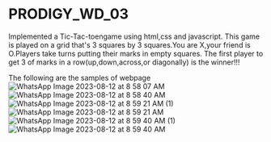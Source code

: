 # PRODIGY_WD_03
Implemented a Tic-Tac-toengame using html,css and javascript.
This game is played on a grid that's 3 squares by 3 squares.You are X,your friend is O.Players take turns putting their marks in empty squares.
The first player to get 3 of marks in a row(up,down,across,or diagonally) is the winner!!!





The following are the samples of webpage
![WhatsApp Image 2023-08-12 at 8 58 07 AM](https://github.com/ANCYJOE123/PRODIGY_WD_03/assets/123748672/79e6ffc4-6b94-46dc-a17f-1d1a156951bd)
![WhatsApp Image 2023-08-12 at 8 58 40 AM](https://github.com/ANCYJOE123/PRODIGY_WD_03/assets/123748672/fc6eff93-a2cc-4e69-abf9-596d3db9d7bd)
![WhatsApp Image 2023-08-12 at 8 59 21 AM (1)](https://github.com/ANCYJOE123/PRODIGY_WD_03/assets/123748672/11f431a5-fd6b-4f2a-98e9-7bc92199caea)
![WhatsApp Image 2023-08-12 at 8 59 21 AM](https://github.com/ANCYJOE123/PRODIGY_WD_03/assets/123748672/1260a501-55ad-41c4-bce7-6cc81f3cf079)
![WhatsApp Image 2023-08-12 at 8 59 40 AM (1)](https://github.com/ANCYJOE123/PRODIGY_WD_03/assets/123748672/7c648f65-802e-4cd2-ae06-f2d60f3a51de)
![WhatsApp Image 2023-08-12 at 8 59 40 AM](https://github.com/ANCYJOE123/PRODIGY_WD_03/assets/123748672/ccf4b3a3-3314-43d2-837c-2bf97b7b504c)






